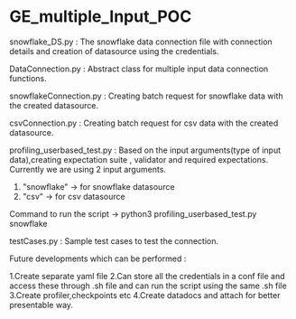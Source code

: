 # GE_multiple_Input_POC


snowflake_DS.py : 
  The snowflake data connection file with connection details and creation of datasource using the credentials.


DataConnection.py : 
  Abstract class for multiple input data connection functions.


snowflakeConnection.py : 
  Creating batch request for snowflake data with the created datasource.


csvConnection.py : 
  Creating batch request for csv data with the created datasource.


profiling_userbased_test.py : 
  Based on the input arguments(type of input data),creating expectation suite , validator and required expectations. 
  Currently we are using 2 input arguments. 
  1. "snowflake" -> for snowflake datasource 
  2. "csv" -> for csv datasource

  Command to run the script -> python3 profiling_userbased_test.py snowflake


testCases.py : Sample test cases to test the connection.



Future developments which can be performed :

1.Create separate yaml file
2.Can store all the credentials in a conf file and access these through .sh file and can run the script using the same .sh file
3.Create profiler,checkpoints etc
4.Create datadocs and attach for better presentable way.

